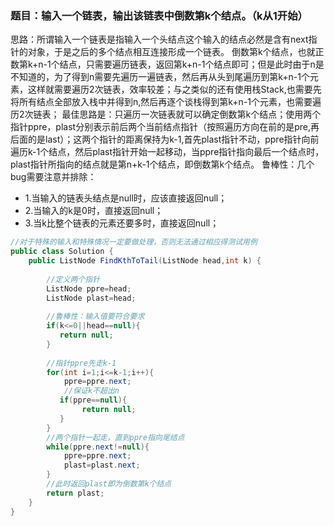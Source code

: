 ### 题目：输入一个链表，输出该链表中倒数第k个结点。（k从1开始）
思路：所谓输入一个链表是指输入一个头结点这个输入的结点必然是含有next指针的对象，于是之后的多个结点相互连接形成一个链表。
倒数第k个结点，也就正数第k+n-1个结点，只需要遍历链表，返回第k+n-1个结点即可；但是此时由于n是不知道的，为了得到n需要先遍历一遍链表，然后再从头到尾遍历到第k+n-1个元素，这样就需要遍历2次链表，效率较差；与之类似的还有使用栈Stack,也需要先将所有结点全部放入栈中并得到n,然后再逐个谈栈得到第k+n-1个元素，也需要遍历2次链表；
最佳思路是：只遍历一次链表就可以确定倒数第k个结点；使用两个指针ppre，plast分别表示前后两个当前结点指针（按照遍历方向在前的是pre,再后面的是last）；这两个指针的距离保持为k-1,首先plast指针不动，ppre指针向前遍历k-1个结点，然后plast指针开始一起移动，当ppre指针指向最后一个结点时，plast指针所指向的结点就是第n+k-1个结点，即倒数第k个结点。
鲁棒性：几个bug需要注意并排除：
* 1.当输入的链表头结点是null时，应该直接返回null；
* 2.当输入的k是0时，直接返回null；
* 3.当k比整个链表的元素还要多时，直接返回null；

```java
//对于特殊的输入和特殊情况一定要做处理，否则无法通过相应得测试用例
public class Solution {
    public ListNode FindKthToTail(ListNode head,int k) {
        
        //定义两个指针
        ListNode ppre=head;
        ListNode plast=head;
        
        //鲁棒性：输入值要符合要求
        if(k<=0||head==null){
           return null;
        }
        
        //指针ppre先走k-1
        for(int i=1;i<=k-1;i++){
            ppre=ppre.next;
            //保证k不超出n
           if(ppre==null){
                return null;
           }
        }
        //两个指针一起走，直到ppre指向尾结点
        while(ppre.next!=null){
            ppre=ppre.next;
            plast=plast.next;
        }
        //此时返回plast即为倒数第k个结点
        return plast;
    }
}
```



